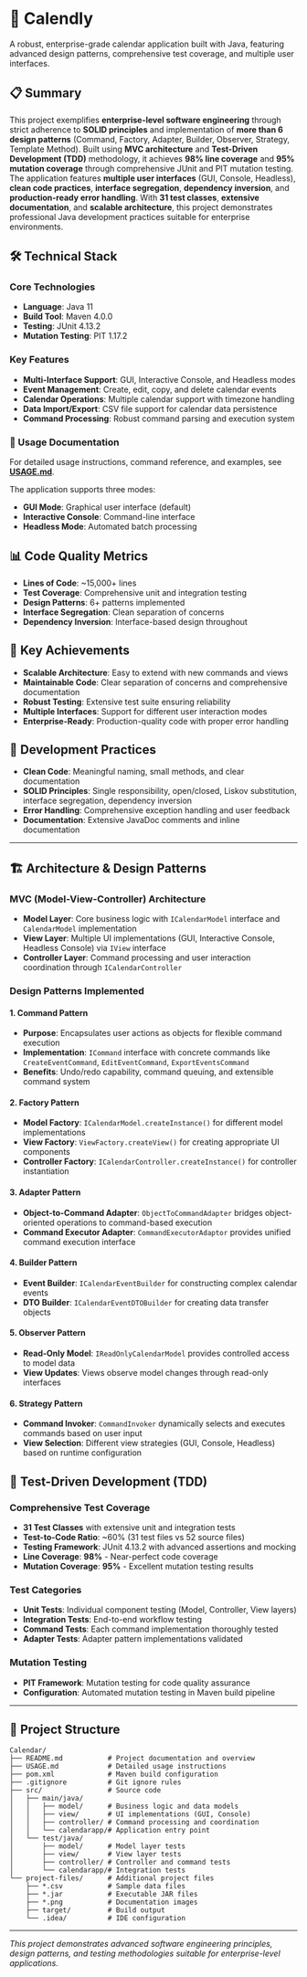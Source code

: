 # 📅 Calendly

A robust, enterprise-grade calendar application built with Java, featuring advanced design patterns, comprehensive test coverage, and multiple user interfaces.

## 📋 Summary

This project exemplifies **enterprise-level software engineering** through strict adherence to **SOLID principles** and implementation of **more than 6 design patterns** (Command, Factory, Adapter, Builder, Observer, Strategy, Template Method). Built using **MVC architecture** and **Test-Driven Development (TDD)** methodology, it achieves **98% line coverage** and **95% mutation coverage** through comprehensive JUnit and PIT mutation testing. The application features **multiple user interfaces** (GUI, Console, Headless), **clean code practices**, **interface segregation**, **dependency inversion**, and **production-ready error handling**. With **31 test classes**, **extensive documentation**, and **scalable architecture**, this project demonstrates professional Java development practices suitable for enterprise environments.

## 🛠️ Technical Stack

### **Core Technologies**
- **Language**: Java 11
- **Build Tool**: Maven 4.0.0
- **Testing**: JUnit 4.13.2
- **Mutation Testing**: PIT 1.17.2

### **Key Features**
- **Multi-Interface Support**: GUI, Interactive Console, and Headless modes
- **Event Management**: Create, edit, copy, and delete calendar events
- **Calendar Operations**: Multiple calendar support with timezone handling
- **Data Import/Export**: CSV file support for calendar data persistence
- **Command Processing**: Robust command parsing and execution system



### **📖 Usage Documentation**
For detailed usage instructions, command reference, and examples, see **[USAGE.md](USAGE.md)**.

The application supports three modes:
- **GUI Mode**: Graphical user interface (default)
- **Interactive Console**: Command-line interface
- **Headless Mode**: Automated batch processing

## 📊 Code Quality Metrics

- **Lines of Code**: ~15,000+ lines
- **Test Coverage**: Comprehensive unit and integration testing
- **Design Patterns**: 6+ patterns implemented
- **Interface Segregation**: Clean separation of concerns
- **Dependency Inversion**: Interface-based design throughout

## 🎯 Key Achievements

- **Scalable Architecture**: Easy to extend with new commands and views
- **Maintainable Code**: Clear separation of concerns and comprehensive documentation
- **Robust Testing**: Extensive test suite ensuring reliability
- **Multiple Interfaces**: Support for different user interaction modes
- **Enterprise-Ready**: Production-quality code with proper error handling

## 🔧 Development Practices

- **Clean Code**: Meaningful naming, small methods, and clear documentation
- **SOLID Principles**: Single responsibility, open/closed, Liskov substitution, interface segregation, dependency inversion
- **Error Handling**: Comprehensive exception handling and user feedback
- **Documentation**: Extensive JavaDoc comments and inline documentation

---

## 🏗️ Architecture & Design Patterns

### **MVC (Model-View-Controller) Architecture**
- **Model Layer**: Core business logic with `ICalendarModel` interface and `CalendarModel` implementation
- **View Layer**: Multiple UI implementations (GUI, Interactive Console, Headless Console) via `IView` interface
- **Controller Layer**: Command processing and user interaction coordination through `ICalendarController`

### **Design Patterns Implemented**

#### 1. **Command Pattern**
- **Purpose**: Encapsulates user actions as objects for flexible command execution
- **Implementation**: `ICommand` interface with concrete commands like `CreateEventCommand`, `EditEventCommand`, `ExportEventsCommand`
- **Benefits**: Undo/redo capability, command queuing, and extensible command system

#### 2. **Factory Pattern**
- **Model Factory**: `ICalendarModel.createInstance()` for different model implementations
- **View Factory**: `ViewFactory.createView()` for creating appropriate UI components
- **Controller Factory**: `ICalendarController.createInstance()` for controller instantiation

#### 3. **Adapter Pattern**
- **Object-to-Command Adapter**: `ObjectToCommandAdapter` bridges object-oriented operations to command-based execution
- **Command Executor Adapter**: `CommandExecutorAdaptor` provides unified command execution interface

#### 4. **Builder Pattern**
- **Event Builder**: `ICalendarEventBuilder` for constructing complex calendar events
- **DTO Builder**: `ICalendarEventDTOBuilder` for creating data transfer objects

#### 5. **Observer Pattern**
- **Read-Only Model**: `IReadOnlyCalendarModel` provides controlled access to model data
- **View Updates**: Views observe model changes through read-only interfaces

#### 6. **Strategy Pattern**
- **Command Invoker**: `CommandInvoker` dynamically selects and executes commands based on user input
- **View Selection**: Different view strategies (GUI, Console, Headless) based on runtime configuration

## 🧪 Test-Driven Development (TDD)

### **Comprehensive Test Coverage**
- **31 Test Classes** with extensive unit and integration tests
- **Test-to-Code Ratio**: ~60% (31 test files vs 52 source files)
- **Testing Framework**: JUnit 4.13.2 with advanced assertions and mocking
- **Line Coverage**: **98%** - Near-perfect code coverage
- **Mutation Coverage**: **95%** - Excellent mutation testing results

### **Test Categories**
- **Unit Tests**: Individual component testing (Model, Controller, View layers)
- **Integration Tests**: End-to-end workflow testing
- **Command Tests**: Each command implementation thoroughly tested
- **Adapter Tests**: Adapter pattern implementations validated

### **Mutation Testing**
- **PIT Framework**: Mutation testing for code quality assurance
- **Configuration**: Automated mutation testing in Maven build pipeline

---

## 📁 Project Structure

```
Calendar/
├── README.md           # Project documentation and overview
├── USAGE.md            # Detailed usage instructions
├── pom.xml             # Maven build configuration
├── .gitignore          # Git ignore rules
├── src/                # Source code
│   ├── main/java/
│   │   ├── model/      # Business logic and data models
│   │   ├── view/       # UI implementations (GUI, Console)
│   │   ├── controller/ # Command processing and coordination
│   │   └── calendarapp/# Application entry point
│   └── test/java/
│       ├── model/      # Model layer tests
│       ├── view/       # View layer tests
│       ├── controller/ # Controller and command tests
│       └── calendarapp/# Integration tests
└── project-files/      # Additional project files
    ├── *.csv           # Sample data files
    ├── *.jar           # Executable JAR files
    ├── *.png           # Documentation images
    ├── target/         # Build output
    └── .idea/          # IDE configuration
```

---

*This project demonstrates advanced software engineering principles, design patterns, and testing methodologies suitable for enterprise-level applications.*
